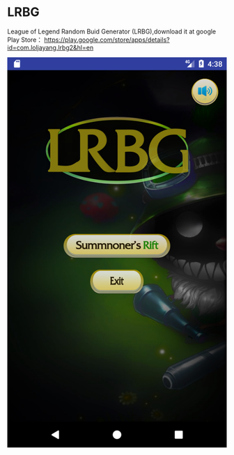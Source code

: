 # LRBG
League of Legend Random Buid Generator (LRBG),download it at google Play Store：
https://play.google.com/store/apps/details?id=com.loljayang.lrbg2&hl=en 

![alt text](HOMEPAGE.png "homepage")
